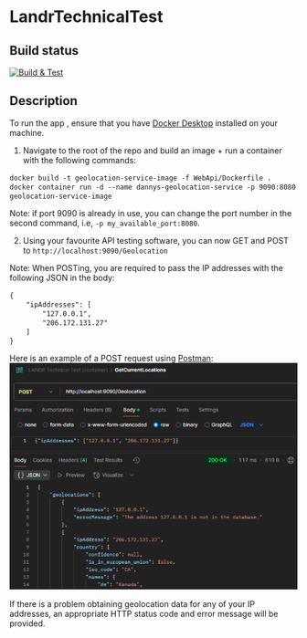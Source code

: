 # LandrTechnicalTest

## Build status
[![Build & Test](https://github.com/dannyhorodniczy/LandrTechnicalTest/actions/workflows/build.yml/badge.svg)](https://github.com/dannyhorodniczy/LandrTechnicalTest/actions/workflows/build.yml)

## Description

To run the app , ensure that you have [Docker Desktop](https://www.docker.com/products/docker-desktop/) installed on your machine.


1. Navigate to the root of the repo and build an image + run a container with the following commands:
```
docker build -t geolocation-service-image -f WebApi/Dockerfile .
docker container run -d --name dannys-geolocation-service -p 9090:8080 geolocation-service-image
```
Note: if port 9090 is already in use, you can change the port number in the second command, i.e, `-p my_available_port:8080`.

2. Using your favourite API testing software, you can now GET and POST to `http://localhost:9090/Geolocation`

Note: When POSTing, you are required to pass the IP addresses with the following JSON in the body:
```
{
    "ipAddresses": [
        "127.0.0.1",
        "206.172.131.27"
    ]
}
```

Here is an example of a POST request using [Postman](https://www.postman.com/):
![image](./postman_post_example.png)

If there is a problem obtaining geolocation data for any of your IP addresses, an appropriate HTTP status code and error message will be provided.